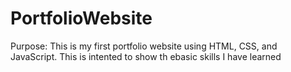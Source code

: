# PortfolioWebsite

Purpose:
This is my first portfolio website using HTML, CSS, and JavaScript. This is intented to show th ebasic skills I have learned


